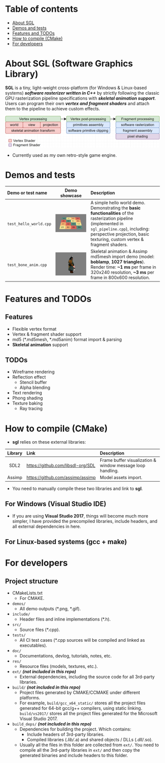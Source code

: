 # Table of contents

- [About SGL](#about-sgl-software-graphics-library)
- [Demos and tests](#demos-and-tests)
- [Features and TODOs](#features-and-todos)
- [How to compile (CMake)](#how-to-compile-cmake)
- [For developers](#for-developers)

# About SGL (Software Graphics Library)

<b>SGL</b> is a tiny, light-weight cross-platform (for Windows & Linux-based systems) <i><b>software rasterizer written in C++</i></b> by strictly following the classic GPU rasterization pipeline specifications with <i><b>skeletal animation support</i></b>.
Users can program their own <i><b>vertex and fragment shaders</i></b> and attach them to the pipeline to achieve custom effects.

<p align="center">
  <img width="700" src="https://github.com/lchdl/sgl/blob/develop/demos/pipeline.png">
</p>

* Currently used as my own retro-style game engine.

# Demos and tests
| Demo or test name |  Demo showcase  | Description |
|:------------------|:---------------:|:------------|
| `test_hello_world.cpp` | ![](https://github.com/lchdl/sgl/blob/develop/demos/test_hello_world.png) | A simple hello world demo. Demonstrating the <b>basic functionalities</b> of the rasterization pipeline (implemented in `sgl_pipeline.cpp`), including: perspective projection, basic texturing, custom vertex & fragment shaders. |
| `test_bone_anim.cpp` | ![](https://github.com/lchdl/sgl/blob/develop/demos/test_bone_anim.gif) | Skeletal animation & Assimp md5mesh import demo (model: <b>boblamp</b>, <b>1027 triangles</b>). Render time: <b>~1 ms</b> per frame in 320x240 resolution, <b>~3 ms</b> per frame in 800x600 resolution. |

# Features and TODOs
## Features
* Flexible vertex format
* Vertex & fragment shader support
* md5 (*.md5mesh, *.md5anim) format import & parsing
* <b>Skeletal animation</b> support
## TODOs
* Wireframe rendering
* Reflection effect
  - Stencil buffer
  - Alpha blending
* Text rendering
* Phong shading
* Texture baking
  - Ray tracing

# How to compile (CMake)

* <b>sgl</b> relies on these external libraries:

| Library |  Link  | Description |
|:-------:|:-------|:------------|
| SDL2 | https://github.com/libsdl-org/SDL | Frame buffer visualization & window message loop handling. |
| Assimp | https://github.com/assimp/assimp | Model assets import. |

* You need to manually compile these two libraries and link to <b>sgl</b>. 

## For Windows (Visual Studio IDE)
* If you are using <b>Visual Studio 2017</b>, things will become much more simpler, I have provided the precompiled libraries, include headers, and all external dependencies in here.
## For Linux-based systems (gcc + make)

# For developers
## Project structure
* CMakeLists.txt
  - For CMAKE.
* `demos/`
  - All demo outputs (*.png, *.gif).
* `include/`
  - Header files and inline implementations (*.h).
* `src/`
  - Source files (*.cpp).
* `tests/`
  - All CI test cases (*.cpp sources will be compiled and linked as executables).
* `doc/`
  - Documentations, devlog, tutorials, notes, etc.
* `res/`
  - Resource files (models, textures, etc.).
* `ext/` <i><b>(not included in this repo)</b></i>
  - External dependencies, including the source code for all 3rd-party libraries.
* `build/` <i><b>(not included in this repo)</b></i>
  - Project files generated by CMAKE/CCMAKE under different platforms.
  - For example, `build/gcc_x64_static/` stores all the project files generated for 64-bit gcc/g++ compilers, using static linking. `build/vs2017/` stores all the project files generated for the Microsoft Visual Studio 2017.
* `build_deps/` <i><b>(not included in this repo)</b></i>
  - Dependencies for building the project. Which contains:
    - Include headers of 3rd-party libraries.
    - Compiled libraries (*.lib/*.a) and shared objects / DLLs (*.dll/*.so).
  - Usually all the files in this folder are collected from `ext/`. You need to compile all the 3rd-party libraries in `ext/` and then copy the generated binaries and include headers to this folder.
